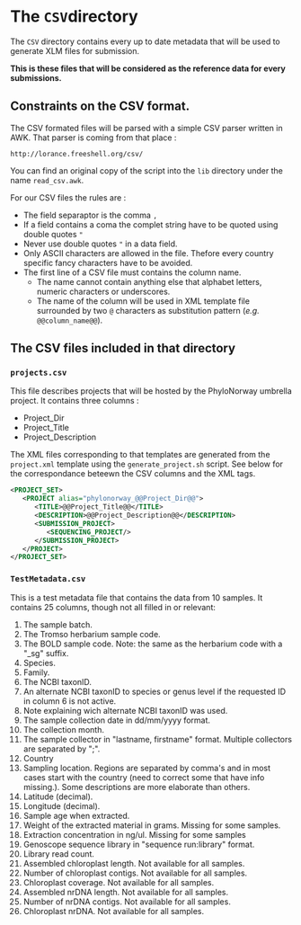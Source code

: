 # The `CSV`directory

The `CSV` directory contains every up to date metadata that will be used
to generate XLM files for submission. 

**This is these files that will be considered as the reference data for every submissions.**

## Constraints on the CSV format.

The CSV formated files will be parsed with a simple CSV parser written in AWK.
That parser is coming from that place :

    http://lorance.freeshell.org/csv/

You can find an original copy of the script into the `lib` directory under the
name `read_csv.awk`.

For our CSV files the rules are :

- The field separaptor is the comma `,`
- If a field contains a coma the complet string have to be quoted using double quotes `"`
- Never use double quotes `"` in a data field.
- Only ASCII characters are allowed in the file. Thefore every country specific 
    fancy characters have to be avoided.
- The first line of a CSV file must contains the column name.
    - The name cannot contain anything else that alphabet letters, numeric characters 
        or underscores.
    - The name of the column will be used in XML template file surrounded by two `@` 
        characters as substitution pattern (*e.g.* `@@column_name@@`). 


## The CSV files included in that directory

### `projects.csv`

This file describes projects that will be hosted by the PhyloNorway umbrella project.
It contains three columns :

- Project_Dir
- Project_Title
- Project_Description
 
 The XML files corresponding to that templates are generated from the `project.xml` template
 using the `generate_project.sh` script. See below for the correspondance beteewn the CSV columns and the XML tags.

```xml
<PROJECT_SET>
   <PROJECT alias="phylonorway_@@Project_Dir@@">
      <TITLE>@@Project_Title@@</TITLE>
      <DESCRIPTION>@@Project_Description@@</DESCRIPTION>
      <SUBMISSION_PROJECT>
         <SEQUENCING_PROJECT/>
      </SUBMISSION_PROJECT>
   </PROJECT>
</PROJECT_SET>
```

### `TestMetadata.csv`

This is a test metadata file that contains the data from 10 samples. It contains 25 columns, though not all filled in or relevant:

1. The sample batch.
2. The Tromso herbarium sample code.
3. The BOLD sample code. Note: the same as the herbarium code with a "_sg" suffix.
4. Species.
5. Family.
6. The NCBI taxonID.
7. An alternate NCBI taxonID to species or genus level if the requested ID in column 6 is not active.
8. Note explaining wich alternate NCBI taxonID was used.
9. The sample collection date in dd/mm/yyyy format.
10. The collection month.
11. The sample collector in "lastname, firstname" format. Multiple collectors are separated by ";".
12. Country
13. Sampling location. Regions are separated by comma's and in most cases start with the country (need to correct some that have info missing.). Some descriptions are more elaborate than others.
14. Latitude (decimal).
15. Longitude (decimal).
16. Sample age when extracted.
17. Weight of the extracted material in grams. Missing for some samples.
18. Extraction concentration in ng/ul. Missing for some samples
19. Genoscope sequence library in "sequence run:library" format.
20. Library read count.
21. Assembled chloroplast length. Not available for all samples.
22. Number of chloroplast contigs. Not available for all samples.
23. Chloroplast coverage. Not available for all samples.
24. Assembled nrDNA length. Not available for all samples.
25. Number of nrDNA contigs. Not available for all samples.
26. Chloroplast nrDNA. Not available for all samples.




